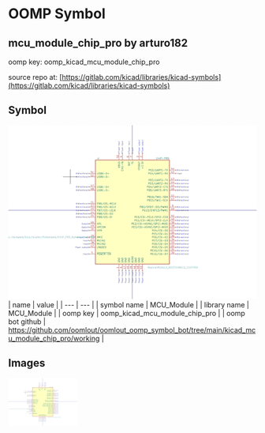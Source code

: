 # OOMP Symbol  
## mcu_module_chip_pro  by arturo182  
  
oomp key: oomp_kicad_mcu_module_chip_pro  
  
source repo at: [https://gitlab.com/kicad/libraries/kicad-symbols](https://gitlab.com/kicad/libraries/kicad-symbols)  
## Symbol  
  
[![working.png](working_600.png)](working.png)  
| name | value | 
| --- | --- | 
| symbol name | MCU_Module | 
| library name | MCU_Module | 
| oomp key | oomp_kicad_mcu_module_chip_pro | 
| oomp bot github | https://github.com/oomlout/oomlout_oomp_symbol_bot/tree/main/kicad_mcu_module_chip_pro/working | 
## Images  
  
[![working.png](working_140.png)](working.png)  
